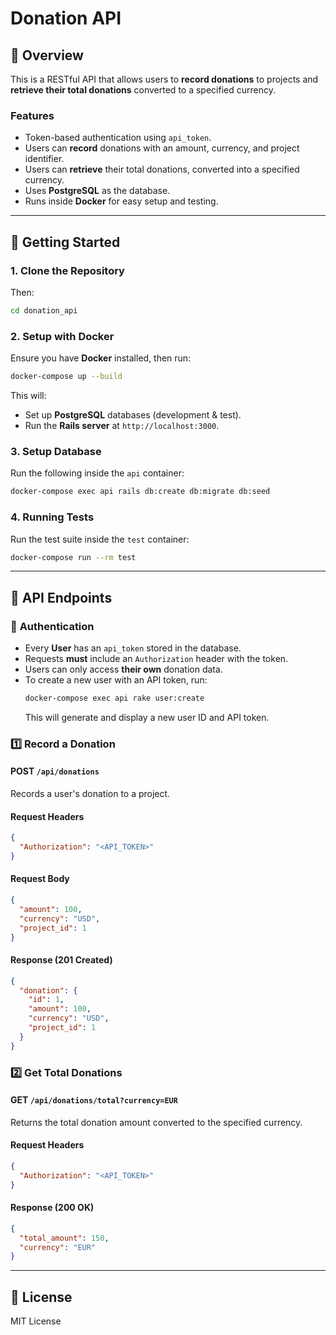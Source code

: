 # Donation API

## 📌 Overview
This is a RESTful API that allows users to **record donations** to projects and **retrieve their total donations** converted to a specified currency.

### **Features**
- Token-based authentication using `api_token`.
- Users can **record** donations with an amount, currency, and project identifier.
- Users can **retrieve** their total donations, converted into a specified currency.
- Uses **PostgreSQL** as the database.
- Runs inside **Docker** for easy setup and testing.

---
## 🚀 **Getting Started**

### **1. Clone the Repository**
Then:
```sh
cd donation_api
```

### **2. Setup with Docker**
Ensure you have **Docker** installed, then run:
```sh
docker-compose up --build
```
This will:
- Set up **PostgreSQL** databases (development & test).
- Run the **Rails server** at `http://localhost:3000`.

### **3. Setup Database**
Run the following inside the `api` container:
```sh
docker-compose exec api rails db:create db:migrate db:seed
```

### **4. Running Tests**
Run the test suite inside the `test` container:
```sh
docker-compose run --rm test
```

---
## 📌 **API Endpoints**

### 📌 **Authentication**
- Every **User** has an `api_token` stored in the database.
- Requests **must** include an `Authorization` header with the token.
- Users can only access **their own** donation data.
- To create a new user with an API token, run:
  ```sh
  docker-compose exec api rake user:create
  ```
  This will generate and display a new user ID and API token.

### **1️⃣ Record a Donation**
#### **POST** `/api/donations`
Records a user's donation to a project.

#### **Request Headers**
```json
{
  "Authorization": "<API_TOKEN>"
}
```

#### **Request Body**
```json
{
  "amount": 100,
  "currency": "USD",
  "project_id": 1
}
```

#### **Response (201 Created)**
```json
{
  "donation": {
    "id": 1,
    "amount": 100,
    "currency": "USD",
    "project_id": 1
  }
}
```

### **2️⃣ Get Total Donations**
#### **GET** `/api/donations/total?currency=EUR`
Returns the total donation amount converted to the specified currency.

#### **Request Headers**
```json
{
  "Authorization": "<API_TOKEN>"
}
```

#### **Response (200 OK)**
```json
{
  "total_amount": 150,
  "currency": "EUR"
}
```

---
## 📌 **License**
MIT License
